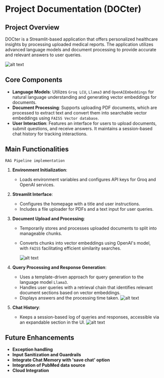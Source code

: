 # Project Documentation (DOCter)


## Project Overview
DOCter is a Streamlit-based application that offers personalized healthcare insights by processing uploaded medical reports. The application utilizes advanced language models and document processing to provide accurate and relevant answers to user queries.

![alt text](https://i.imgur.com/gRcTTMP.png)

## Core Components
- **Language Models**: Utilizes `Groq LCU`, `Llama3` and `OpenAIEmbeddings` for natural language understanding and generating vector embeddings for documents.
- **Document Processing**: Supports uploading PDF documents, which are processed to extract text and convert them into searchable vector embeddings using `FAISS Vector database`.
- **User Interaction**: Features an interface for users to upload documents, submit questions, and receive answers. It maintains a session-based chat history for tracking interactions.

## Main Functionalities 
`RAG Pipeline implementation`

1. **Environment Initialization**:
   - Loads environment variables and configures API keys for Groq and OpenAI services.

2. **Streamlit Interface**:
   - Configures the homepage with a title and user instructions.
   - Includes a file uploader for PDFs and a text input for user queries.

3. **Document Upload and Processing**:
   - Temporarily stores and processes uploaded documents to split into manageable chunks.
   - Converts chunks into vector embeddings using OpenAI's model, with `FAISS` facilitating efficient similarity searches.

      ![alt text](https://i.imgur.com/1lk9K4a.png)

4. **Query Processing and Response Generation**:
   - Uses a template-driven approach for query generation to the language model `Llama3`.
   - Handles user queries with a retrieval chain that identifies relevant document sections based on vector embeddings.
   - Displays answers and the processing time taken.
      ![alt text](https://i.imgur.com/Nd67NHn.png)

5. **Chat History**:
   - Keeps a session-based log of queries and responses, accessible via an expandable section in the UI.
      ![alt text](https://i.imgur.com/PqBPDJg.png)

## Future Enhancements
- **Exception handling**
- **Input Sanitization and Guardrails**
- **Integrate Chat Memory with 'save chat' option**
- **Integration of PubMed data source**
- **Cloud Integration**
